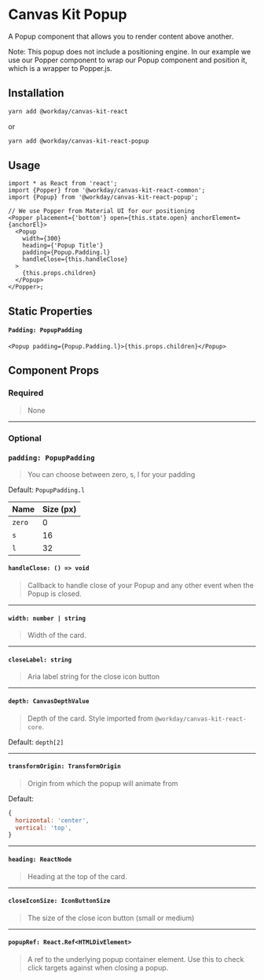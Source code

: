 # Canvas Kit Popup

A Popup component that allows you to render content above another.

Note: This popup does not include a positioning engine. In our example we use our Popper component
to wrap our Popup component and position it, which is a wrapper to Popper.js.

## Installation

```sh
yarn add @workday/canvas-kit-react
```

or

```sh
yarn add @workday/canvas-kit-react-popup
```

## Usage

```tsx
import * as React from 'react';
import {Popper} from '@workday/canvas-kit-react-common';
import {Popup} from '@workday/canvas-kit-react-popup';

// We use Popper from Material UI for our positioning
<Popper placement={'bottom'} open={this.state.open} anchorElement={anchorEl}>
  <Popup
    width={300}
    heading={'Popup Title'}
    padding={Popup.Padding.l}
    handleClose={this.handleClose}
  >
    {this.props.children}
  </Popup>
</Popper>;
```

## Static Properties

#### `Padding: PopupPadding`

```tsx
<Popup padding={Popup.Padding.l}>{this.props.children}</Popup>
```

## Component Props

### Required

> None

---

### Optional

### `padding: PopupPadding`

> You can choose between zero, s, l for your padding

Default: `PopupPadding.l`

| Name   | Size (px) |
| ------ | --------- |
| `zero` | 0         |
| `s`    | 16        |
| `l`    | 32        |

#### `handleClose: () => void`

> Callback to handle close of your Popup and any other event when the Popup is closed.

---

#### `width: number | string`

> Width of the card.

---

#### `closeLabel: string`

> Aria label string for the close icon button

---

#### `depth: CanvasDepthValue`

> Depth of the card. Style imported from `@workday/canvas-kit-react-core`.

Default: `depth[2]`

---

#### `transformOrigin: TransformOrigin`

> Origin from which the popup will animate from

Default:

```js
{
  horizontal: 'center',
  vertical: 'top',
}
```

---

#### `heading: ReactNode`

> Heading at the top of the card.

---

#### `closeIconSize: IconButtonSize`

> The size of the close icon button (small or medium)

---

#### `popupRef: React.Ref<HTMLDivElement>`

> A ref to the underlying popup container element. Use this to check click targets against when
> closing a popup.
